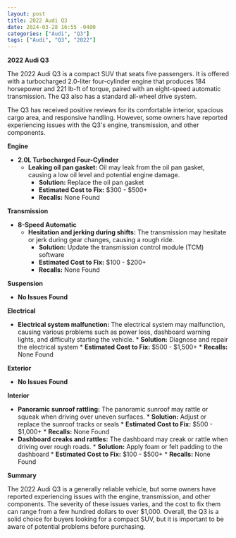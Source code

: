 ```yaml
---
layout: post
title: 2022 Audi Q3
date: 2024-03-28 16:55 -0400
categories: ["Audi", "Q3"]
tags: ["Audi", "Q3", "2022"]
---
```

**2022 Audi Q3**

The 2022 Audi Q3 is a compact SUV that seats five passengers. It is offered with a turbocharged 2.0-liter four-cylinder engine that produces 184 horsepower and 221 lb-ft of torque, paired with an eight-speed automatic transmission. The Q3 also has a standard all-wheel drive system.

The Q3 has received positive reviews for its comfortable interior, spacious cargo area, and responsive handling. However, some owners have reported experiencing issues with the Q3's engine, transmission, and other components.

**Engine**

* **2.0L Turbocharged Four-Cylinder**
    * **Leaking oil pan gasket:** Oil may leak from the oil pan gasket, causing a low oil level and potential engine damage.
        * **Solution:** Replace the oil pan gasket
        * **Estimated Cost to Fix:** $300 - $500+
        * **Recalls:** None Found

**Transmission**

* **8-Speed Automatic**
    * **Hesitation and jerking during shifts:** The transmission may hesitate or jerk during gear changes, causing a rough ride.
        * **Solution:** Update the transmission control module (TCM) software
        * **Estimated Cost to Fix:** $100 - $200+
        * **Recalls:** None Found

**Suspension**

* **No Issues Found**

**Electrical**

* **Electrical system malfunction:** The electrical system may malfunction, causing various problems such as power loss, dashboard warning lights, and difficulty starting the vehicle.
        * **Solution:** Diagnose and repair the electrical system
        * **Estimated Cost to Fix:** $500 - $1,500+
        * **Recalls:** None Found

**Exterior**

* **No Issues Found**

**Interior**

* **Panoramic sunroof rattling:** The panoramic sunroof may rattle or squeak when driving over uneven surfaces.
        * **Solution:** Adjust or replace the sunroof tracks or seals
        * **Estimated Cost to Fix:** $500 - $1,000+
        * **Recalls:** None Found
* **Dashboard creaks and rattles:** The dashboard may creak or rattle when driving over rough roads.
        * **Solution:** Apply foam or felt padding to the dashboard
        * **Estimated Cost to Fix:** $100 - $500+
        * **Recalls:** None Found

**Summary**

The 2022 Audi Q3 is a generally reliable vehicle, but some owners have reported experiencing issues with the engine, transmission, and other components. The severity of these issues varies, and the cost to fix them can range from a few hundred dollars to over $1,000. Overall, the Q3 is a solid choice for buyers looking for a compact SUV, but it is important to be aware of potential problems before purchasing.
